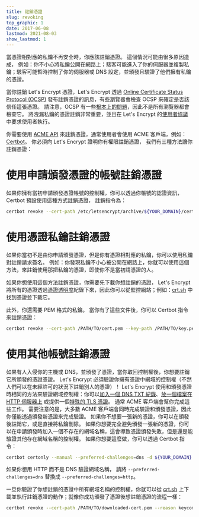 ```yaml
---
title: 註銷憑證
slug: revoking
top_graphic: 1
date: 2017-06-08
lastmod: 2021-08-03
show_lastmod: 1
---
```



當憑證相對應的私鑰不再安全時，你應該註銷憑證。 這個情況可能由很多原因造成， 例如：你不小心將私鑰公開在網路上；駭客可能進入了你的伺服器並複製私鑰；駭客可能暫時控制了你的伺服器或 DNS 設定，並頒發且驗證了他們擁有私鑰的憑證。

當你註銷 Let's Encrypt 憑證，Let's Encrypt 透過 [Online Certificate Status Protocol (OCSP)](https://en.wikipedia.org/wiki/Online_Certificate_Status_Protocol) 發布註銷憑證的訊息，有些瀏覽器會檢查 OCSP 來確定是否該信任這張憑證。 請注意，OCSP 有一些[根本上的問題](https://www.imperialviolet.org/2011/03/18/revocation.html)，因此不是所有瀏覽器都會檢查它。 將洩漏私鑰的憑證註銷非常重要，並且在 Let's Encrypt 的[使用者協議](/repository)中要求使用者執行。

你需要使用 [ACME API](https://github.com/letsencrypt/boulder/blob/master/docs/acme-divergences.md) 來註銷憑證，通常使用者會使用 ACME 客戶端，例如：[Certbot](https://certbot.eff.org/)。 你必須向 Let's Encrypt 證明你有權限註銷憑證， 我們有三種方法讓你註銷憑證：

# 使用申請頒發憑證的帳號註銷憑證

如果你擁有當初申請頒發憑證帳號的控制權，你可以透過你帳號的認證資訊， Certbot 預設使用這種方式註銷憑證， 註銷指令為：

```bash
certbot revoke --cert-path /etc/letsencrypt/archive/${YOUR_DOMAIN}/cert1.pem --reason keycompromise
```

# 使用憑證私鑰註銷憑證

如果你當初不是由你申請頒發憑證，但是你有憑證相對應的私鑰，你可以使用私鑰對註銷請求簽名。 例如：你發現私鑰不小心被公開在網路上，你就可以使用這個方法，來註銷使用那把私鑰的憑證，即使你不是當初請憑證的人。

如果你想使用這個方法註銷憑證，你需要先下載你想註銷的憑證， Let's Encrypt 將所有的憑證透過[憑證透明度](https://www.certificate-transparency.org/)紀錄下來，因此你可以從監控網站；例如：[crt.sh](https://crt.sh/) 中找到憑證並下載它。

此外，你還需要 PEM 格式的私鑰。 當你有了這些文件後，你可以 Certbot 指令來註銷憑證：

```bash
certbot revoke --cert-path /PATH/TO/cert.pem --key-path /PATH/TO/key.pem --reason keycompromise
```

# 使用其他帳號註銷憑證

如果有人入侵你的主機或 DNS，並頒發了憑證，當你取回控制權後，你想要註銷它所頒發的憑證憑證。 Let's Encrypt 必須驗證你擁有憑證中網域的控制權（不然人們可以在未經許可的狀況下註銷別人的憑證）！ Let's Encrypt 使用和頒發憑證時相同的方法來驗證網域控制權：你可以[加入一個 DNS TXT 紀錄](https://tools.ietf.org/html/rfc8555#section-8.4)、[放一個檔案在 HTTP 伺服器上](https://tools.ietf.org/html/rfc8555#section-8.3) 或提供一個[特殊的 TLS 憑證](https://tools.ietf.org/html/rfc8737#section-3)。 通常 ACME 客戶端會幫你完成這些工作。 需要注意的是，大多數 ACME 客戶端會同時完成驗證和頒發憑證，因此你僅能透過頒發新憑證來完成驗證。 如果你不想要一張新的憑證，你可以在頒發後註銷它，或是直接將私鑰刪除。 如果你想要完全避免頒發一張新的憑證，你可以在申請頒發時加入一個不存在的網域名稱，這會導致憑證頒發失敗，但是還是能驗證其他存在網域名稱的控制權。 如果你想要這麼做，你可以透過 Certbot 指令：

```bash
certbot certonly --manual --preferred-challenges=dns -d ${YOUR_DOMAIN} -d nonexistent.${YOUR_DOMAIN}
```

如果你想用 HTTP 而不是 DNS 驗證網域名稱， 請將 `--preferred-challenges=dns` 替換成 `--preferred-challenges=http`。

一旦你驗證了你想註銷的憑證中所有網域名稱的控制權，你就可以從 [crt.sh](https://crt.sh/) 上下載並執行註銷憑證的動作；就像你成功頒發了憑證後想註銷憑證的流程一樣：

```bash
certbot revoke --cert-path /PATH/TO/downloaded-cert.pem --reason keycompromise
```
